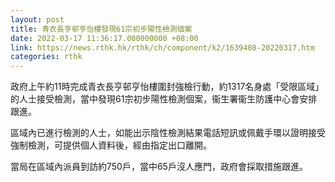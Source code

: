 ```yaml
---
layout: post
title: 青衣長亨邨亨怡樓發現61宗初步陽性檢測個案
date: 2022-03-17 11:36:17.000000000 +08:00
link: https://news.rthk.hk/rthk/ch/component/k2/1639408-20220317.htm
categories: rthk
---
```


政府上午約11時完成青衣長亨邨亨怡樓圍封強檢行動，約1317名身處「受限區域」的人士接受檢測，當中發現61宗初步陽性檢測個案，衞生署衞生防護中心會安排跟進。

區域內已進行檢測的人士，如能出示陰性檢測結果電話短訊或佩戴手環以證明接受強制檢測，可提供個人資料後，經由指定出口離開。

當局在區域內派員到訪約750戶，當中65戶沒人應門，政府會採取措施跟進。
